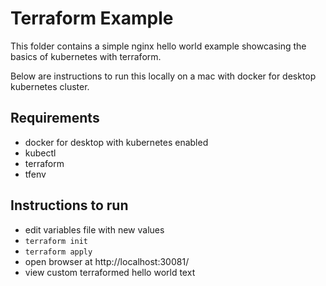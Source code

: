 # Terraform Example

This folder contains a simple nginx hello world example showcasing the basics of kubernetes with terraform.

Below are instructions to run this locally on a mac with docker for desktop kubernetes cluster.

## Requirements

- docker for desktop with kubernetes enabled
- kubectl
- terraform
- tfenv

## Instructions to run

- edit variables file with new values
- `terraform init`
- `terraform apply`
- open browser at http://localhost:30081/
- view custom terraformed hello world text
